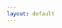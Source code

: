 ```yaml
---
layout: default
---
```

<style>
.iframe-container {
  overflow: hidden;
  // Calculated from the aspect ration of the content (in case of 16:9 it is 9/16= 0.5625)
  padding-top: 58.59%;
  position: relative;
}

.iframe-container iframe {
   border: 0;
   height: 100%;
   left: 0;
   position: absolute;
   top: 0;
   width: 100%;
}
</style>
<div class="iframe-container">
<iframe src="https://itch.io/embed-upload/1719250?color=333333" allowfullscreen="" style="border:none;"></iframe>
</div>
